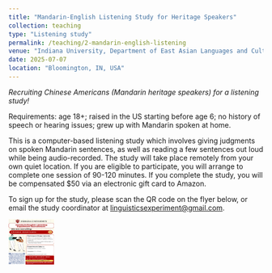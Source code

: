 ```yaml
---
title: "Mandarin-English Listening Study for Heritage Speakers"
collection: teaching
type: "Listening study"
permalink: /teaching/2-mandarin-english-listening
venue: "Indiana University, Department of East Asian Languages and Cultures"
date: 2025-07-07
location: "Bloomington, IN, USA"
---
```


<i>Recruiting Chinese Americans (Mandarin heritage speakers) for a listening study!</i>

Requirements: age 18+; raised in the US starting before age 6; no history of speech or hearing issues; grew up with Mandarin spoken at home.

This is a computer-based listening study which involves giving judgments on spoken Mandarin sentences, as well as reading a few sentences out loud while being audio-recorded. The study will take place remotely from your own quiet location. If you are eligible to participate, you will arrange to complete one session of 90-120 minutes. If you complete the study, you will be compensated $50 via an electronic gift card to Amazon.

To sign up for the study, please scan the QR code on the flyer below, or email the study coordinator at <a href='mailto:linguisticsexperiment@gmail.com'>linguisticsexperiment@gmail.com</a>.

<img src='/images/2-mandarin-english-listening.jpg' width='90' height='90' align='center' />

